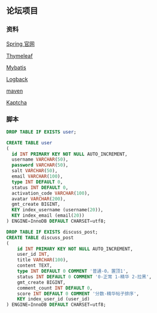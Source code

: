 ## 论坛项目


### 资料

[Spring 官网](https://spring.io/)

[Thymeleaf](https://www.thymeleaf.org/)

[Mybatis](https://mybatis.org/mybatis-3/)

[Logback](http://logback.qos.ch/)

[maven](https://mvnrepository.com/)

[Kaptcha](https://code.google.com/archive/p/kaptcha/)

### 脚本

```sql
DROP TABLE IF EXISTS user;

CREATE TABLE user
(
  id INT PRIMARY KEY NOT NULL AUTO_INCREMENT,
  username VARCHAR(50),
  password VARCHAR(50),
  salt VARCHAR(50),
  email VARCHAR(100),
  type INT DEFAULT 0,
  status INT DEFAULT 0,
  activation_code VARCHAR(100),
  avatar VARCHAR(200),
  gmt_create BIGINT,
  KEY index_username (username(20)),
  KEY index_email (email(20))
) ENGINE=InnoDB DEFAULT CHARSET=utf8;

DROP TABLE IF EXISTS discuss_post;
CREATE TABLE discuss_post
(
    id INT PRIMARY KEY NOT NULL AUTO_INCREMENT,
    user_id INT,
    title VARCHAR(100),
    content TEXT,
    type INT DEFAULT 0 COMMENT '普通-0，置顶1',
    status INT DEFAULT 0 COMMENT '0-正常 1-精华 2-拉黑',
    gmt_create BIGINT,
    comment_count INT DEFAULT 0,
    score INT DEFAULT 0 COMMENT '分数-精华帖子排序',
    KEY index_user_id (user_id)
) ENGINE=InnoDB DEFAULT CHARSET=utf8;
```